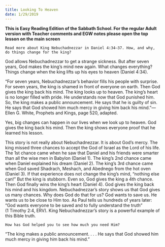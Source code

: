 ```yaml
---
title: Looking To Heaven
date: 1/29/2019
---
```


 **This is Easy Reading Edition of the Sabbath School. For the regular Adult version with Teacher comments and EGW notes please open the top lesson on the main screen** 

`Read more about King Nebuchadnezzar in Daniel 4:34–37. How, and why, do things change for the king?`

God allows Nebuchadnezzar to get a strange sickness. But after seven years, God makes the king’s mind new again. What changes everything? Things change when the king lifts up his eyes to heaven (Daniel 4:34).

“For seven years, Nebuchadnezzar’s behavior fills his people with surprise. For seven years, the king is shamed in front of everyone on earth. Then God gives the king back his mind. The king looks up to heaven. The king’s heart is no longer filled with pride. He understands now that God punished him. So, the king makes a public announcement. He says that he is guilty of sin. He says that God showed him much mercy in giving him back his mind.”—Ellen G. White, Prophets and Kings, page 520, adapted.

Yes, big changes can happen in our lives when we look up to heaven. God gives the king back his mind. Then the king shows everyone proof that he learned his lesson.

This story is not really about Nebuchadnezzar. It is about God’s mercy. The king missed three chances to accept the God of Israel as the Lord of his life. The 1st chance came when he saw that Daniel and his friends were smarter than all the wise men in Babylon (Daniel 1). The king’s 2nd chance came when Daniel explained his dream (Daniel 2). The king’s 3rd chance came when God saved Shadrach, Meshach, and Abednego from the hot oven (Daniel 3). If that experience does not change the king’s mind, “nothing else can!” But the king is stubborn. Even so, God gives the king a 4th chance. Then God finally wins the king’s heart (Daniel 4). God gives the king back his mind and his kingdom. Nebuchadnezzar’s story shows us that God gives us many chances. Why does God do that for us? God wants to save us. He wants us to be close to Him too. As Paul tells us hundreds of years later: “God wants everyone to be saved and to fully understand the truth” (1 Timothy 2:4, ERV). King Nebuchadnezzar’s story is a powerful example of this Bible truth.

`How has God helped you to see how much you need Him?`

“The king makes a public announcement. . . . He says that God showed him much mercy in giving him back his mind.”
